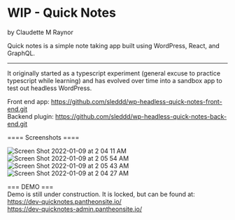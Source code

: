 # WIP - Quick Notes 
by Claudette M Raynor

Quick notes is a simple note taking app built using WordPress, React, and GraphQL.

----
It originally started as a typescript experiment (general excuse to practice typescript while learning) and has evolved over time into a sandbox app to test out headless WordPress.

Front end app: https://github.com/sleddd/wp-headless-quick-notes-front-end.git  \
Backend plugin: https://github.com/sleddd/wp-headless-quick-notes-back-end.git 

==== Screenshots ====

![Screen Shot 2022-01-09 at 2 04 11 AM](https://user-images.githubusercontent.com/1176945/148678634-befe0442-4269-4090-9b68-404e009dcde0.png)
![Screen Shot 2022-01-09 at 2 05 54 AM](https://user-images.githubusercontent.com/1176945/148678630-3e26db7c-dcfd-4898-8302-b72c97e7db4e.png)
![Screen Shot 2022-01-09 at 2 05 43 AM](https://user-images.githubusercontent.com/1176945/148678632-a7c49816-7865-48c4-ac8e-351a7a81482a.png)
![Screen Shot 2022-01-09 at 2 04 27 AM](https://user-images.githubusercontent.com/1176945/148678633-7b983266-8f22-41c6-80e8-2f9176351ce8.png)

=== DEMO === \
Demo is still under construction. It is locked, but can be found at: \
https://dev-quicknotes.pantheonsite.io/ \
https://dev-quicknotes-admin.pantheonsite.io/


